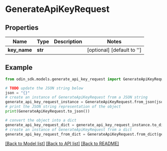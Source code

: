 # GenerateApiKeyRequest


## Properties

Name | Type | Description | Notes
------------ | ------------- | ------------- | -------------
**key_name** | **str** |  | [optional] [default to '']

## Example

```python
from odin_sdk.models.generate_api_key_request import GenerateApiKeyRequest

# TODO update the JSON string below
json = "{}"
# create an instance of GenerateApiKeyRequest from a JSON string
generate_api_key_request_instance = GenerateApiKeyRequest.from_json(json)
# print the JSON string representation of the object
print(GenerateApiKeyRequest.to_json())

# convert the object into a dict
generate_api_key_request_dict = generate_api_key_request_instance.to_dict()
# create an instance of GenerateApiKeyRequest from a dict
generate_api_key_request_from_dict = GenerateApiKeyRequest.from_dict(generate_api_key_request_dict)
```
[[Back to Model list]](../README.md#documentation-for-models) [[Back to API list]](../README.md#documentation-for-api-endpoints) [[Back to README]](../README.md)


